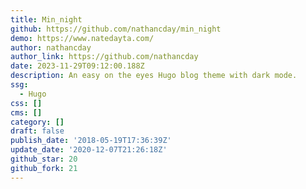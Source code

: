 ```yaml
---
title: Min_night
github: https://github.com/nathancday/min_night
demo: https://www.natedayta.com/
author: nathancday
author_link: https://github.com/nathancday
date: 2023-11-29T09:12:00.188Z
description: An easy on the eyes Hugo blog theme with dark mode.
ssg:
  - Hugo
css: []
cms: []
category: []
draft: false
publish_date: '2018-05-19T17:36:39Z'
update_date: '2020-12-07T21:26:18Z'
github_star: 20
github_fork: 21
---
```

